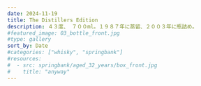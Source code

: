 ```yaml
---
date: 2024-11-19
title: The Distillers Edition
description: ４３度、 ７００ml。１９８７年に蒸留、２００３年に瓶詰め。
#featured_image: 03_bottle_front.jpg
#type: gallery
sort_by: Date
#categories: ["whisky", "springbank"]
#resources:
#  - src: springbank/aged_32_years/box_front.jpg
#    title: "anyway"
---
```

